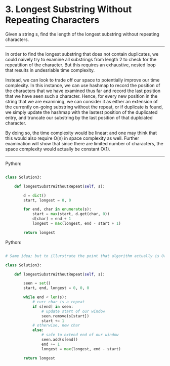 # 3. Longest Substring Without Repeating Characters

Given a string s, find the length of the longest substring without repeating
characters.

---

In order to find the longest substring that does not contain duplicates, we
could naively try to examine all substrings from length 2 to check for the
repeatition of the character. But this requires an exhaustive, nested loop that
results in undesriable time complexity.

Instead, we can look to trade off our space to potentially improve our time
complexity. In this instance, we can use hashmap to record the position of the
characters that we have examined thus far and record the last position that we
have seen such a character. Hence, for every new position in the string that we
are examining, we can consider it as either an extension of the currently
on-going substring without the repeat, or if duplicate is found, we simply
update the hashmap with the lastest position of the duplicated entry, and
truncate our substring by the last position of that duplciated character.

By doing so, the time complexity would be linear; and one may think that this
would also require O(n) in space complexity as well. Further examination will
show that since there are limited number of characters, the space complexity
would actually be constant O(1).

---

Python:

```python

class Solution3:

    def longestSubstrWithoutRepeat(self, s):

        d = dict()
        start, longest = 0, 0

        for end, char in enumerate(s):
            start = max(start, d.get(char, 0))
            d[char] = end + 1
            longest = max(longest, end - start + 1)

        return longest
```

Python:

```python

# Same idea; but to illurstrate the point that algorithm actually is O(1) space.

class Solution3:

    def longestSubstrWithoutRepeat(self, s):

        seen = set()
        start, end, longest = 0, 0, 0

        while end < len(s):
            # curr char is a repeat
            if s[end] in seen:
                # update start of our window
                seen.remove(s[start])
                start += 1
            # otherwise, new char
            else:
                # safe to extend end of our window
                seen.add(s[end])
                end += 1
                longest = max(longest, end - start)

        return longest
```

